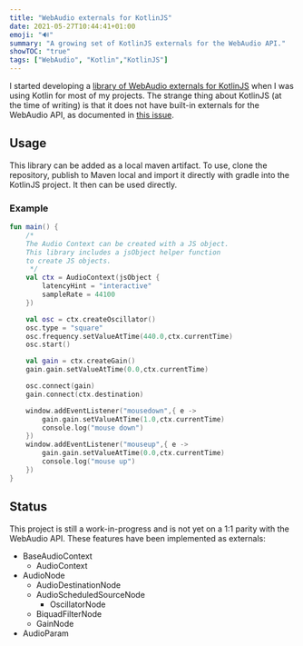 ```yaml
---
title: "WebAudio externals for KotlinJS"
date: 2021-05-27T10:44:41+01:00
emoji: "🔊"
summary: "A growing set of KotlinJS externals for the WebAudio API."
showTOC: "true"
tags: ["WebAudio", "Kotlin","KotlinJS"]
---
```


I started developing a [library of WebAudio externals for
KotlinJS](https://github.com/somecho/webaudio-kotlin) when I was
using Kotlin for most of my projects. The strange thing about KotlinJS (at the
time of writing) is that it does not have built-in externals for the WebAudio
API, as documented in [this issue](https://youtrack.jetbrains.com/issue/KT-39846).

## Usage
This library can be added as a local maven artifact. To use, clone the
repository, publish to Maven local and import it directly with gradle into the KotlinJS project. It then can be used directly. 

### Example
```kotlin
fun main() {
    /*
    The Audio Context can be created with a JS object. 
    This library includes a jsObject helper function
    to create JS objects.
     */
    val ctx = AudioContext(jsObject {
        latencyHint = "interactive"
        sampleRate = 44100
    })

    val osc = ctx.createOscillator()
    osc.type = "square"
    osc.frequency.setValueAtTime(440.0,ctx.currentTime)
    osc.start()

    val gain = ctx.createGain()
    gain.gain.setValueAtTime(0.0,ctx.currentTime)

    osc.connect(gain)
    gain.connect(ctx.destination)

    window.addEventListener("mousedown",{ e ->
        gain.gain.setValueAtTime(1.0,ctx.currentTime)
        console.log("mouse down")
    })
    window.addEventListener("mouseup",{ e ->
        gain.gain.setValueAtTime(0.0,ctx.currentTime)
        console.log("mouse up")
    })
}
```

## Status

This project is still a work-in-progress and is not yet on a 1:1 parity with the
WebAudio API. These features have been implemented as externals:

- BaseAudioContext
  - AudioContext
- AudioNode
  - AudioDestinationNode
  - AudioScheduledSourceNode
    - OscillatorNode
  - BiquadFilterNode
  - GainNode
- AudioParam
